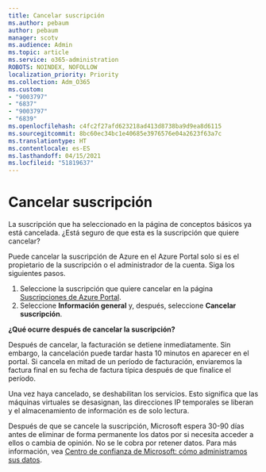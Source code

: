 ```yaml
---
title: Cancelar suscripción
ms.author: pebaum
author: pebaum
manager: scotv
ms.audience: Admin
ms.topic: article
ms.service: o365-administration
ROBOTS: NOINDEX, NOFOLLOW
localization_priority: Priority
ms.collection: Adm_O365
ms.custom:
- "9003797"
- "6837"
- "9003797"
- "6839"
ms.openlocfilehash: c4fc2f27afd623218ad413d8738ba9d9ea8d6115
ms.sourcegitcommit: 8bc60ec34bc1e40685e3976576e04a2623f63a7c
ms.translationtype: HT
ms.contentlocale: es-ES
ms.lasthandoff: 04/15/2021
ms.locfileid: "51819637"
---
```

# <a name="cancel-subscription"></a>Cancelar suscripción

La suscripción que ha seleccionado en la página de conceptos básicos ya está cancelada. ¿Está seguro de que esta es la suscripción que quiere cancelar?

Puede cancelar la suscripción de Azure en el Azure Portal solo si es el propietario de la suscripción o el administrador de la cuenta. Siga los siguientes pasos.

1. Seleccione la suscripción que quiere cancelar en la página [Suscripciones de Azure Portal](https://ms.portal.azure.com/#blade/Microsoft_Azure_Billing/SubscriptionsBlade).
2. Seleccione **Información general** y, después, seleccione **Cancelar suscripción**.

**¿Qué ocurre después de cancelar la suscripción?**

Después de cancelar, la facturación se detiene inmediatamente. Sin embargo, la cancelación puede tardar hasta 10 minutos en aparecer en el portal. Si cancela en mitad de un período de facturación, enviaremos la factura final en su fecha de factura típica después de que finalice el período.

Una vez haya cancelado, se deshabilitan los servicios. Esto significa que las máquinas virtuales se desasignan, las direcciones IP temporales se liberan y el almacenamiento de información es de solo lectura.

Después de que se cancele la suscripción, Microsoft espera 30-90 días antes de eliminar de forma permanente los datos por si necesita acceder a ellos o cambia de opinión. No se le cobra por retener datos. Para más información, vea [Centro de confianza de Microsoft: cómo administramos sus datos](https://www.microsoft.com/trust-center/privacy/data-management#leave).

